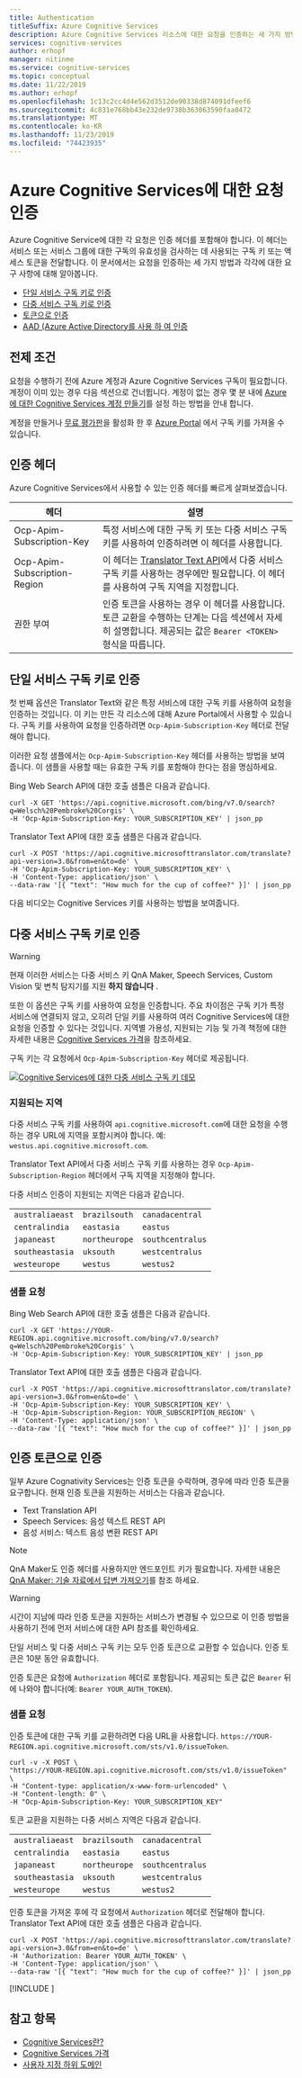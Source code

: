 ```yaml
---
title: Authentication
titleSuffix: Azure Cognitive Services
description: Azure Cognitive Services 리소스에 대한 요청을 인증하는 세 가지 방법으로 구독 키, 전달자 토큰 또는 다중 서비스 구독이 있습니다. 이 문서에서는 각 방법과 요청을 수행하는 방법을 알아봅니다.
services: cognitive-services
author: erhopf
manager: nitinme
ms.service: cognitive-services
ms.topic: conceptual
ms.date: 11/22/2019
ms.author: erhopf
ms.openlocfilehash: 1c13c2cc4d4e562d3512de90338d874091dfeef6
ms.sourcegitcommit: 4c831e768bb43e232de9738b363063590faa0472
ms.translationtype: MT
ms.contentlocale: ko-KR
ms.lasthandoff: 11/23/2019
ms.locfileid: "74423935"
---
```

# <a name="authenticate-requests-to-azure-cognitive-services"></a>Azure Cognitive Services에 대한 요청 인증

Azure Cognitive Service에 대한 각 요청은 인증 헤더를 포함해야 합니다. 이 헤더는 서비스 또는 서비스 그룹에 대한 구독의 유효성을 검사하는 데 사용되는 구독 키 또는 액세스 토큰을 전달합니다. 이 문서에서는 요청을 인증하는 세 가지 방법과 각각에 대한 요구 사항에 대해 알아봅니다.

* [단일 서비스 구독 키로 인증](#authenticate-with-a-single-service-subscription-key)
* [다중 서비스 구독 키로 인증](#authenticate-with-a-multi-service-subscription-key)
* [토큰으로 인증](#authenticate-with-an-authentication-token)
* [AAD (Azure Active Directory를 사용 하 여 인증](#authenticate-with-azure-active-directory)

## <a name="prerequisites"></a>전제 조건

요청을 수행하기 전에 Azure 계정과 Azure Cognitive Services 구독이 필요합니다. 계정이 이미 있는 경우 다음 섹션으로 건너뜁니다. 계정이 없는 경우 몇 분 내에 [Azure에 대한 Cognitive Services 계정 만들기](cognitive-services-apis-create-account.md)를 설정 하는 방법을 안내 합니다.

계정을 만들거나 [무료 평가판](https://azure.microsoft.com/try/cognitive-services/my-apis)을 활성화 한 후 [Azure Portal](cognitive-services-apis-create-account.md#get-the-keys-for-your-resource) 에서 구독 키를 가져올 수 있습니다.

## <a name="authentication-headers"></a>인증 헤더

Azure Cognitive Services에서 사용할 수 있는 인증 헤더를 빠르게 살펴보겠습니다.

| 헤더 | 설명 |
|--------|-------------|
| Ocp-Apim-Subscription-Key | 특정 서비스에 대한 구독 키 또는 다중 서비스 구독 키를 사용하여 인증하려면 이 헤더를 사용합니다. |
| Ocp-Apim-Subscription-Region | 이 헤더는 [Translator Text API](./Translator/reference/v3-0-reference.md)에서 다중 서비스 구독 키를 사용하는 경우에만 필요합니다. 이 헤더를 사용하여 구독 지역을 지정합니다. |
| 권한 부여 | 인증 토큰을 사용하는 경우 이 헤더를 사용합니다. 토큰 교환을 수행하는 단계는 다음 섹션에서 자세히 설명합니다. 제공되는 값은 `Bearer <TOKEN>` 형식을 따릅니다. |

## <a name="authenticate-with-a-single-service-subscription-key"></a>단일 서비스 구독 키로 인증

첫 번째 옵션은 Translator Text와 같은 특정 서비스에 대한 구독 키를 사용하여 요청을 인증하는 것입니다. 이 키는 만든 각 리소스에 대해 Azure Portal에서 사용할 수 있습니다. 구독 키를 사용하여 요청을 인증하려면 `Ocp-Apim-Subscription-Key` 헤더로 전달해야 합니다.

이러한 요청 샘플에서는 `Ocp-Apim-Subscription-Key` 헤더를 사용하는 방법을 보여 줍니다. 이 샘플을 사용할 때는 유효한 구독 키를 포함해야 한다는 점을 명심하세요.

Bing Web Search API에 대한 호출 샘플은 다음과 같습니다.
```cURL
curl -X GET 'https://api.cognitive.microsoft.com/bing/v7.0/search?q=Welsch%20Pembroke%20Corgis' \
-H 'Ocp-Apim-Subscription-Key: YOUR_SUBSCRIPTION_KEY' | json_pp
```

Translator Text API에 대한 호출 샘플은 다음과 같습니다.
```cURL
curl -X POST 'https://api.cognitive.microsofttranslator.com/translate?api-version=3.0&from=en&to=de' \
-H 'Ocp-Apim-Subscription-Key: YOUR_SUBSCRIPTION_KEY' \
-H 'Content-Type: application/json' \
--data-raw '[{ "text": "How much for the cup of coffee?" }]' | json_pp
```

다음 비디오는 Cognitive Services 키를 사용하는 방법을 보여줍니다.

## <a name="authenticate-with-a-multi-service-subscription-key"></a>다중 서비스 구독 키로 인증

>[!WARNING]
> 현재 이러한 서비스는 다중 서비스 키 QnA Maker, Speech Services, Custom Vision 및 변칙 탐지기를 지원 **하지 않습니다** .

또한 이 옵션은 구독 키를 사용하여 요청을 인증합니다. 주요 차이점은 구독 키가 특정 서비스에 연결되지 않고, 오히려 단일 키를 사용하여 여러 Cognitive Services에 대한 요청을 인증할 수 있다는 것입니다. 지역별 가용성, 지원되는 기능 및 가격 책정에 대한 자세한 내용은 [Cognitive Services 가격](https://azure.microsoft.com/pricing/details/cognitive-services/)을 참조하세요.

구독 키는 각 요청에서 `Ocp-Apim-Subscription-Key` 헤더로 제공됩니다.

[![Cognitive Services에 대한 다중 서비스 구독 키 데모](./media/index/single-key-demonstration-video.png)](https://www.youtube.com/watch?v=psHtA1p7Cas&feature=youtu.be)

### <a name="supported-regions"></a>지원되는 지역

다중 서비스 구독 키를 사용하여 `api.cognitive.microsoft.com`에 대한 요청을 수행하는 경우 URL에 지역을 포함시켜야 합니다. 예: `westus.api.cognitive.microsoft.com`.

Translator Text API에서 다중 서비스 구독 키를 사용하는 경우 `Ocp-Apim-Subscription-Region` 헤더에서 구독 지역을 지정해야 합니다.

다중 서비스 인증이 지원되는 지역은 다음과 같습니다.

| | | |
|-|-|-|
| `australiaeast` | `brazilsouth` | `canadacentral` |
| `centralindia` | `eastasia` | `eastus` |
| `japaneast` | `northeurope` | `southcentralus` |
| `southeastasia` | `uksouth` | `westcentralus` |
| `westeurope` | `westus` | `westus2` |


### <a name="sample-requests"></a>샘플 요청

Bing Web Search API에 대한 호출 샘플은 다음과 같습니다.

```cURL
curl -X GET 'https://YOUR-REGION.api.cognitive.microsoft.com/bing/v7.0/search?q=Welsch%20Pembroke%20Corgis' \
-H 'Ocp-Apim-Subscription-Key: YOUR_SUBSCRIPTION_KEY' | json_pp
```

Translator Text API에 대한 호출 샘플은 다음과 같습니다.

```cURL
curl -X POST 'https://api.cognitive.microsofttranslator.com/translate?api-version=3.0&from=en&to=de' \
-H 'Ocp-Apim-Subscription-Key: YOUR_SUBSCRIPTION_KEY' \
-H 'Ocp-Apim-Subscription-Region: YOUR_SUBSCRIPTION_REGION' \
-H 'Content-Type: application/json' \
--data-raw '[{ "text": "How much for the cup of coffee?" }]' | json_pp
```

## <a name="authenticate-with-an-authentication-token"></a>인증 토큰으로 인증

일부 Azure Cognativity Services는 인증 토큰을 수락하며, 경우에 따라 인증 토큰을 요구합니다. 현재 인증 토큰을 지원하는 서비스는 다음과 같습니다.

* Text Translation API
* Speech Services: 음성 텍스트 REST API
* 음성 서비스: 텍스트 음성 변환 REST API

>[!NOTE]
> QnA Maker도 인증 헤더를 사용하지만 엔드포인트 키가 필요합니다. 자세한 내용은 [QnA Maker: 기술 자료에서 답변 가져오기](./qnamaker/quickstarts/get-answer-from-knowledge-base-using-url-tool.md)를 참조 하세요.

>[!WARNING]
> 시간이 지남에 따라 인증 토큰을 지원하는 서비스가 변경될 수 있으므로 이 인증 방법을 사용하기 전에 먼저 서비스에 대한 API 참조를 확인하세요.

단일 서비스 및 다중 서비스 구독 키는 모두 인증 토큰으로 교환할 수 있습니다. 인증 토큰은 10분 동안 유효합니다.

인증 토큰은 요청에 `Authorization` 헤더로 포함됩니다. 제공되는 토큰 값은 `Bearer` 뒤에 나와야 합니다(예: `Bearer YOUR_AUTH_TOKEN`).

### <a name="sample-requests"></a>샘플 요청

인증 토큰에 대한 구독 키를 교환하려면 다음 URL을 사용합니다. `https://YOUR-REGION.api.cognitive.microsoft.com/sts/v1.0/issueToken`.

```cURL
curl -v -X POST \
"https://YOUR-REGION.api.cognitive.microsoft.com/sts/v1.0/issueToken" \
-H "Content-type: application/x-www-form-urlencoded" \
-H "Content-length: 0" \
-H "Ocp-Apim-Subscription-Key: YOUR_SUBSCRIPTION_KEY"
```

토큰 교환을 지원하는 다중 서비스 지역은 다음과 같습니다.

| | | |
|-|-|-|
| `australiaeast` | `brazilsouth` | `canadacentral` |
| `centralindia` | `eastasia` | `eastus` |
| `japaneast` | `northeurope` | `southcentralus` |
| `southeastasia` | `uksouth` | `westcentralus` |
| `westeurope` | `westus` | `westus2` |

인증 토큰을 가져온 후에 각 요청에서 `Authorization` 헤더로 전달해야 합니다. Translator Text API에 대한 호출 샘플은 다음과 같습니다.

```cURL
curl -X POST 'https://api.cognitive.microsofttranslator.com/translate?api-version=3.0&from=en&to=de' \
-H 'Authorization: Bearer YOUR_AUTH_TOKEN' \
-H 'Content-Type: application/json' \
--data-raw '[{ "text": "How much for the cup of coffee?" }]' | json_pp
```

[!INCLUDE [](../../includes/cognitive-services-azure-active-directory-authentication.md)]

## <a name="see-also"></a>참고 항목

* [Cognitive Services란?](welcome.md)
* [Cognitive Services 가격](https://azure.microsoft.com/pricing/details/cognitive-services/)
* [사용자 지정 하위 도메인](cognitive-services-custom-subdomains.md)

